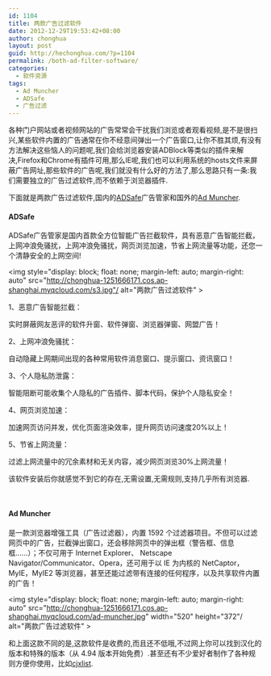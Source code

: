 ```yaml
---
id: 1104
title: 两款广告过滤软件
date: 2012-12-29T19:53:42+08:00
author: chonghua
layout: post
guid: http://hechonghua.com/?p=1104
permalink: /both-ad-filter-software/
categories:
  - 软件资源
tags:
  - Ad Muncher
  - ADSafe
  - 广告过滤
---
```

各种门户网站或者视频网站的广告常常会干扰我们浏览或者观看视频,是不是很扫兴,某些软件内置的广告通常在你不经意间弹出一个广告窗口,让你不胜其烦,有没有方法解决这些恼人的问题呢,我们会给浏览器安装ADBlock等类似的插件来解决,Firefox和Chrome有插件可用,那么IE呢,我们也可以利用系统的hosts文件来屏蔽广告网址,那些软件的广告呢,我们就没有什么好的方法了,那么思路只有一条:我们需要独立的广告过滤软件,而不依赖于浏览器插件.

<!--more-->

下面就是两款广告过滤软件,国内的<a href="http://www.ad-safe.com/Index.aspx" target="_blank">ADSafe</a>广告管家和国外的<a href="http://www.admuncher.com/" target="_blank">Ad Muncher</a>.

#### ADSafe

ADSafe广告管家是国内首款全方位智能广告拦截软件，具有恶意广告智能拦截，上网冲浪免骚扰，上网冲浪免骚扰，网页浏览加速，节省上网流量等功能，还您一个清静安全的上网空间!

<img style="display: block; float: none; margin-left: auto; margin-right: auto" src="http://chonghua-1251666171.cos.ap-shanghai.myqcloud.com/s3.jpg"/ alt="两款广告过滤软件" > 

1、恶意广告智能拦截： 

<a name="ref_[5]_9595703"></a>实时屏蔽网友恶评的软件升窗、软件弹窗、浏览器弹窗、网盟广告！ 

2、上网冲浪免骚扰： 

自动隐藏上网期间出现的各种常用软件消息窗口、提示窗口、资讯窗口！ 

3、个人隐私防泄露： 

智能阻断可能收集个人隐私的广告插件、脚本代码，保护个人隐私安全！ 

4、网页浏览加速： 

加速网页访问并发，优化页面渲染效率，提升网页访问速度20%以上！ 

5、节省上网流量： 

过滤上网流量中的冗余素材和无关内容，减少网页浏览30%上网流量！

该软件安装后你就感觉不到它的存在,无需设置,无需规则,支持几乎所有浏览器.

&nbsp;

#### Ad Muncher

是一款浏览器增强工具（广告过滤器），内置 1592 个过滤器项目。不但可以过滤网页中的广告，拦截弹出窗口，还会移除网页中的弹出框（警告框、信息框……）；不仅可用于 Internet Explorer、 Netscape Navigator/Communicator、Opera，还可用于以 IE 为内核的 NetCaptor，MyIE，MyIE2 等浏览器，甚至还能过滤带有连接的任何程序，以及共享软件内置的广告！

<img style="display: block; float: none; margin-left: auto; margin-right: auto" src="http://chonghua-1251666171.cos.ap-shanghai.myqcloud.com/ad-muncher.jpg" width="520" height="372"/ alt="两款广告过滤软件" > 

和上面这款不同的是,这款软件是收费的,而且还不低哦,不过网上你可以找到汉化的版本和特殊的版本（从 4.94 版本开始免费）.甚至还有不少爱好者制作了各种规则方便你使用，比如<a href="https://code.google.com/p/cjxlist/" title="cjxlist" target="_blank">cjxlist</a>.